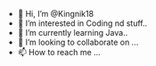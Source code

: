 - 👋 Hi, I’m @Kingnik18
- 👀 I’m interested in Coding nd stuff..
- 🌱 I’m currently learning Java..
- 💞️ I’m looking to collaborate on ...
- 📫 How to reach me ...

<!---
Kingnik18/Kingnik18 is a ✨ special ✨ repository because its `README.md` (this file) appears on your GitHub profile.
You can click the Preview link to take a look at your changes.
--->
